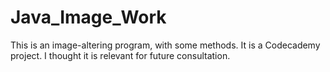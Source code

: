# Java_Image_Work
This is an image-altering program, with some methods. It is a Codecademy project. I thought it is relevant for future consultation.
